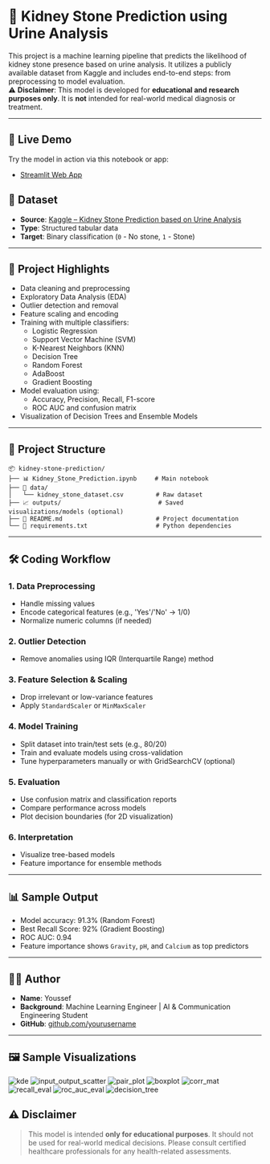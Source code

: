 # 🧪 Kidney Stone Prediction using Urine Analysis

This project is a machine learning pipeline that predicts the likelihood of kidney stone presence based on urine analysis. It utilizes a publicly available dataset from Kaggle and includes end-to-end steps: from preprocessing to model evaluation.  
⚠️ **Disclaimer**: This model is developed for **educational and research purposes only**. It is **not** intended for real-world medical diagnosis or treatment.

---

## 🔗 Live Demo

Try the model in action via this notebook or app:

- [Streamlit Web App](https://kidneystonepredictionbasedonurineanalysis-3feymtrhp8hg3gbmb6hq.streamlit.app/)


## 📁 Dataset

- **Source**: [Kaggle – Kidney Stone Prediction based on Urine Analysis](https://www.kaggle.com/datasets/...)
- **Type**: Structured tabular data  
- **Target**: Binary classification (`0` - No stone, `1` - Stone)

---

## 📌 Project Highlights

- Data cleaning and preprocessing
- Exploratory Data Analysis (EDA)
- Outlier detection and removal
- Feature scaling and encoding
- Training with multiple classifiers:
  - Logistic Regression
  - Support Vector Machine (SVM)
  - K-Nearest Neighbors (KNN)
  - Decision Tree
  - Random Forest
  - AdaBoost
  - Gradient Boosting
- Model evaluation using:
  - Accuracy, Precision, Recall, F1-score
  - ROC AUC and confusion matrix
- Visualization of Decision Trees and Ensemble Models

---

## 🧪 Project Structure

```
📦 kidney-stone-prediction/
├── 📊 Kidney_Stone_Prediction.ipynb     # Main notebook
├── 📁 data/
│   └── kidney_stone_dataset.csv         # Raw dataset
├── 📈 outputs/                           # Saved visualizations/models (optional)
├── 📄 README.md                          # Project documentation
└── 📄 requirements.txt                   # Python dependencies
```

---

## 🛠️ Coding Workflow

### 1. Data Preprocessing

* Handle missing values
* Encode categorical features (e.g., 'Yes'/'No' → 1/0)
* Normalize numeric columns (if needed)

### 2. Outlier Detection

* Remove anomalies using IQR (Interquartile Range) method

### 3. Feature Selection & Scaling

* Drop irrelevant or low-variance features
* Apply `StandardScaler` or `MinMaxScaler`

### 4. Model Training

* Split dataset into train/test sets (e.g., 80/20)
* Train and evaluate models using cross-validation
* Tune hyperparameters manually or with GridSearchCV (optional)

### 5. Evaluation

* Use confusion matrix and classification reports
* Compare performance across models
* Plot decision boundaries (for 2D visualization)

### 6. Interpretation

* Visualize tree-based models
* Feature importance for ensemble methods

---

## 📊 Sample Output

* Model accuracy: 91.3% (Random Forest)
* Best Recall Score: 92% (Gradient Boosting)
* ROC AUC: 0.94
* Feature importance shows `Gravity`, `pH`, and `Calcium` as top predictors

---

## 🙋‍♂️ Author

* **Name**: Youssef
* **Background**: Machine Learning Engineer | AI & Communication Engineering Student
* **GitHub**: [github.com/yourusername](https://github.com/YosefSamy019)

---

## 🖼 Sample Visualizations

![kde](assets/kde.png)
![input_output_scatter](assets/input_output_scatter.png)
![pair_plot](assets/pairplot.png)
![boxplot](assets/boxplot.png)
![corr_mat](assets/corr_mat.png)
![recall_eval](assets/recall_eval.png)
![roc_auc_eval](assets/roc_auc_eval.png)
![decision_tree](assets/decision_tree.png)

## ⚠️ Disclaimer

> This model is intended **only for educational purposes**. It should not be used for real-world medical decisions. Please consult certified healthcare professionals for any health-related assessments.
